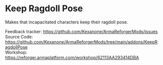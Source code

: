# Keep Ragdoll Pose

Makes that incapacitated characters keep their ragdoll pose.

Feedback tracker: https://github.com/Kexanone/ArmaReforgerMods/issues<br>
Source Code: https://github.com/Kexanone/ArmaReforgerMods/tree/main/addons/KeepRagdollPose<br>
Workshop: https://reforger.armaplatform.com/workshop/62113AA293414DBA
